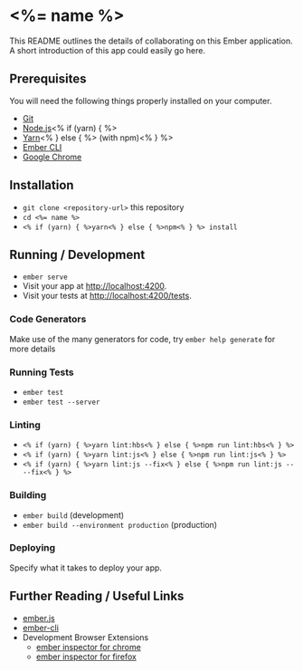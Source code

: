 # <%= name %>

This README outlines the details of collaborating on this Ember application.
A short introduction of this app could easily go here.

## Prerequisites

You will need the following things properly installed on your computer.

* [Git](https://git-scm.com/)
* [Node.js](https://nodejs.org/)<% if (yarn) { %>
* [Yarn](https://yarnpkg.com/)<% } else { %> (with npm)<% } %>
* [Ember CLI](https://ember-cli.com/)
* [Google Chrome](https://google.com/chrome/)

## Installation

* `git clone <repository-url>` this repository
* `cd <%= name %>`
* `<% if (yarn) { %>yarn<% } else { %>npm<% } %> install`

## Running / Development

* `ember serve`
* Visit your app at [http://localhost:4200](http://localhost:4200).
* Visit your tests at [http://localhost:4200/tests](http://localhost:4200/tests).

### Code Generators

Make use of the many generators for code, try `ember help generate` for more details

### Running Tests

* `ember test`
* `ember test --server`

### Linting

* `<% if (yarn) { %>yarn lint:hbs<% } else { %>npm run lint:hbs<% } %>`
* `<% if (yarn) { %>yarn lint:js<% } else { %>npm run lint:js<% } %>`
* `<% if (yarn) { %>yarn lint:js --fix<% } else { %>npm run lint:js -- --fix<% } %>`

### Building

* `ember build` (development)
* `ember build --environment production` (production)

### Deploying

Specify what it takes to deploy your app.

## Further Reading / Useful Links

* [ember.js](https://emberjs.com/)
* [ember-cli](https://ember-cli.com/)
* Development Browser Extensions
  * [ember inspector for chrome](https://chrome.google.com/webstore/detail/ember-inspector/bmdblncegkenkacieihfhpjfppoconhi)
  * [ember inspector for firefox](https://addons.mozilla.org/en-US/firefox/addon/ember-inspector/)
